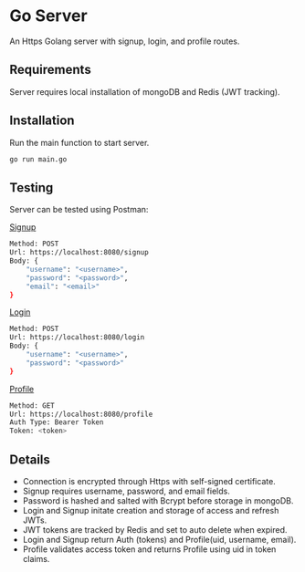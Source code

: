 # Go Server

An Https Golang server with signup, login, and profile routes.

## Requirements

Server requires local installation of mongoDB and Redis (JWT tracking).

## Installation

Run the main function to start server.

```bash
go run main.go
```

## Testing

Server can be tested using Postman:

<ins>Signup</ins>
```bash
Method: POST
Url: https://localhost:8080/signup
Body: {
    "username": "<username>",
    "password": "<password>",
    "email": "<email>"
}
```
<ins>Login</ins>
```bash
Method: POST
Url: https://localhost:8080/login
Body: {
    "username": "<username>",
    "password": "<password>"
}
```

<ins>Profile</ins>
```bash
Method: GET
Url: https://localhost:8080/profile
Auth Type: Bearer Token
Token: <token>
```

## Details

* Connection is encrypted through Https with self-signed certificate.
* Signup requires username, password, and email fields.
* Password is hashed and salted with Bcrypt before storage in mongoDB.
* Login and Signup initate creation and storage of access and refresh JWTs.
* JWT tokens are tracked by Redis and set to auto delete when expired. 
* Login and Signup return Auth (tokens) and Profile(uid, username, email).
* Profile validates access token and returns Profile using uid in token claims. 